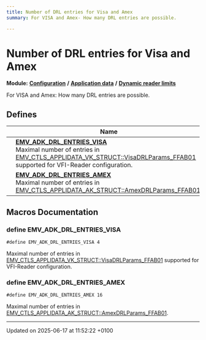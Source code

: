 ```yaml
---
title: Number of DRL entries for Visa and Amex
summary: For VISA and Amex- How many DRL entries are possible. 

---
```


# Number of DRL entries for Visa and Amex

**Module:** **[Configuration](group___a_d_k___c_o_n_f_i_g_u_r_a_t_i_o_n.md)** **/** **[Application data](group___d_e_f___c_o_n_f___a_p_p_l_i.md)** **/** **[Dynamic reader limits](group___d_y_n_a_m_i_c___r_e_a_d_e_r___l_i_m_i_t_s.md)**

For VISA and Amex: How many DRL entries are possible. 

## Defines

|                | Name           |
| -------------- | -------------- |
|  | **[EMV_ADK_DRL_ENTRIES_VISA](group___d_r_l___m_a_x___e_n_t_r_i_e_s.md#define-emv-adk-drl-entries-visa)** <br>Maximal number of entries in [EMV_CTLS_APPLIDATA_VK_STRUCT::VisaDRLParams_FFAB01](struct_e_m_v___c_t_l_s___a_p_p_l_i_d_a_t_a___v_k___s_t_r_u_c_t.md#variable-visadrlparams-ffab01) supported for VFI-Reader configuration.  |
|  | **[EMV_ADK_DRL_ENTRIES_AMEX](group___d_r_l___m_a_x___e_n_t_r_i_e_s.md#define-emv-adk-drl-entries-amex)** <br>Maximal number of entries in [EMV_CTLS_APPLIDATA_AK_STRUCT::AmexDRLParams_FFAB01](struct_e_m_v___c_t_l_s___a_p_p_l_i_d_a_t_a___a_k___s_t_r_u_c_t.md#variable-amexdrlparams-ffab01).  |




## Macros Documentation

### define EMV_ADK_DRL_ENTRIES_VISA

```
#define EMV_ADK_DRL_ENTRIES_VISA 4
```

Maximal number of entries in [EMV_CTLS_APPLIDATA_VK_STRUCT::VisaDRLParams_FFAB01](struct_e_m_v___c_t_l_s___a_p_p_l_i_d_a_t_a___v_k___s_t_r_u_c_t.md#variable-visadrlparams-ffab01) supported for VFI-Reader configuration. 

### define EMV_ADK_DRL_ENTRIES_AMEX

```
#define EMV_ADK_DRL_ENTRIES_AMEX 16
```

Maximal number of entries in [EMV_CTLS_APPLIDATA_AK_STRUCT::AmexDRLParams_FFAB01](struct_e_m_v___c_t_l_s___a_p_p_l_i_d_a_t_a___a_k___s_t_r_u_c_t.md#variable-amexdrlparams-ffab01). 



-------------------------------

Updated on 2025-06-17 at 11:52:22 +0100